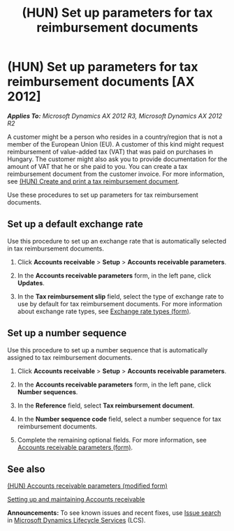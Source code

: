 ﻿---
title: (HUN) Set up parameters for tax reimbursement documents
TOCTitle: (HUN) Set up parameters for tax reimbursement documents
ms:assetid: e117a608-cf6a-4af8-a9a8-adebce1501d2
ms:mtpsurl: https://technet.microsoft.com/en-us/library/JJ664392(v=AX.60)
ms:contentKeyID: 49385480
ms.date: 04/18/2014
mtps_version: v=AX.60
---

# (HUN) Set up parameters for tax reimbursement documents [AX 2012]


_**Applies To:** Microsoft Dynamics AX 2012 R3, Microsoft Dynamics AX 2012 R2_

A customer might be a person who resides in a country/region that is not a member of the European Union (EU). A customer of this kind might request reimbursement of value-added tax (VAT) that was paid on purchases in Hungary. The customer might also ask you to provide documentation for the amount of VAT that he or she paid to you. You can create a tax reimbursement document from the customer invoice. For more information, see [(HUN) Create and print a tax reimbursement document](hun-create-and-print-a-tax-reimbursement-document.md).

Use these procedures to set up parameters for tax reimbursement documents.

## Set up a default exchange rate

Use this procedure to set up an exchange rate that is automatically selected in tax reimbursement documents.

1.  Click **Accounts receivable** \> **Setup** \> **Accounts receivable parameters**.

2.  In the **Accounts receivable parameters** form, in the left pane, click **Updates**.

3.  In the **Tax reimbursement slip** field, select the type of exchange rate to use by default for tax reimbursement documents. For more information about exchange rate types, see [Exchange rate types (form)](https://technet.microsoft.com/en-us/library/hh242857\(v=ax.60\)).

## Set up a number sequence

Use this procedure to set up a number sequence that is automatically assigned to tax reimbursement documents.

1.  Click **Accounts receivable** \> **Setup** \> **Accounts receivable parameters**.

2.  In the **Accounts receivable parameters** form, in the left pane, click **Number sequences**.

3.  In the **Reference** field, select **Tax reimbursement document**.

4.  In the **Number sequence code** field, select a number sequence for tax reimbursement documents.

5.  Complete the remaining optional fields. For more information, see [Accounts receivable parameters (form)](https://technet.microsoft.com/en-us/library/aa576993\(v=ax.60\)).

## See also

[(HUN) Accounts receivable parameters (modified form)](https://technet.microsoft.com/en-us/library/jj714534\(v=ax.60\))

[Setting up and maintaining Accounts receivable](setting-up-and-maintaining-accounts-receivable.md)

  
**Announcements:** To see known issues and recent fixes, use [Issue search](http://go.microsoft.com/fwlink/?linkid=389258) in [Microsoft Dynamics Lifecycle Services](http://go.microsoft.com/fwlink/?linkid=306505) (LCS).

